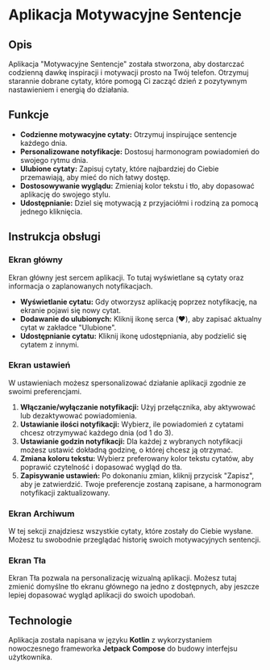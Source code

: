# Aplikacja Motywacyjne Sentencje

## Opis

Aplikacja "Motywacyjne Sentencje" została stworzona, aby dostarczać codzienną dawkę inspiracji i motywacji prosto na Twój telefon. Otrzymuj starannie dobrane cytaty, które pomogą Ci zacząć dzień z pozytywnym nastawieniem i energią do działania.

## Funkcje

- **Codzienne motywacyjne cytaty:** Otrzymuj inspirujące sentencje każdego dnia.
- **Personalizowane notyfikacje:** Dostosuj harmonogram powiadomień do swojego rytmu dnia.
- **Ulubione cytaty:** Zapisuj cytaty, które najbardziej do Ciebie przemawiają, aby mieć do nich łatwy dostęp.
- **Dostosowywanie wyglądu:** Zmieniaj kolor tekstu i tło, aby dopasować aplikację do swojego stylu.
- **Udostępnianie:** Dziel się motywacją z przyjaciółmi i rodziną za pomocą jednego kliknięcia.

## Instrukcja obsługi

### Ekran główny

Ekran główny jest sercem aplikacji. To tutaj wyświetlane są cytaty oraz informacja o zaplanowanych notyfikacjach.

- **Wyświetlanie cytatu:** Gdy otworzysz aplikację poprzez notyfikację, na ekranie pojawi się nowy cytat.
- **Dodawanie do ulubionych:** Kliknij ikonę serca (❤️), aby zapisać aktualny cytat w zakładce "Ulubione".
- **Udostępnianie cytatu:** Kliknij ikonę udostępniania, aby podzielić się cytatem z innymi.

### Ekran ustawień

W ustawieniach możesz spersonalizować działanie aplikacji zgodnie ze swoimi preferencjami.

1.  **Włączanie/wyłączanie notyfikacji:** Użyj przełącznika, aby aktywować lub dezaktywować powiadomienia.
2.  **Ustawianie ilości notyfikacji:** Wybierz, ile powiadomień z cytatami chcesz otrzymywać każdego dnia (od 1 do 3).
3.  **Ustawianie godzin notyfikacji:** Dla każdej z wybranych notyfikacji możesz ustawić dokładną godzinę, o której chcesz ją otrzymać.
4.  **Zmiana koloru tekstu:** Wybierz preferowany kolor tekstu cytatów, aby poprawić czytelność i dopasować wygląd do tła.
5.  **Zapisywanie ustawień:** Po dokonaniu zmian, kliknij przycisk "Zapisz", aby je zatwierdzić. Twoje preferencje zostaną zapisane, a harmonogram notyfikacji zaktualizowany.

### Ekran Archiwum

W tej sekcji znajdziesz wszystkie cytaty, które zostały do Ciebie wysłane. Możesz tu swobodnie przeglądać historię swoich motywacyjnych sentencji.

### Ekran Tła

Ekran Tła pozwala na personalizację wizualną aplikacji. Możesz tutaj zmienić domyślne tło ekranu głównego na jedno z dostępnych, aby jeszcze lepiej dopasować wygląd aplikacji do swoich upodobań.

## Technologie

Aplikacja została napisana w języku **Kotlin** z wykorzystaniem nowoczesnego frameworka **Jetpack Compose** do budowy interfejsu użytkownika.
